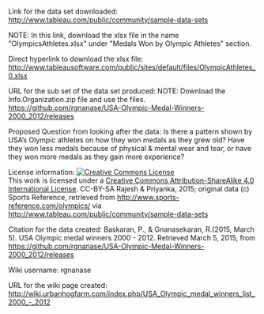 Link for the data set downloaded:
http://www.tableau.com/public/community/sample-data-sets 

NOTE: In this link, download the xlsx file in the name "OlympicsAthletes.xlsx" under "Medals Won by Olympic Athletes" section. 

Direct hyperlink to download the xlsx file:
http://www.tableausoftware.com/public/sites/default/files/OlympicAthletes_0.xlsx 

URL for the sub set of the data set produced: NOTE: Download the Info.Organization.zip file and use the files.
https://github.com/rgnanase/USA-Olympic-Medal-Winners-2000_2012/releases

Proposed Question from looking after the data: Is there a pattern shown by USA’s Olympic athletes on how they won medals as they grew old? Have they won less medals because of physical & mental wear and tear, or have they won more medals as they gain more experience?

License information:
<a rel="license" href="http://creativecommons.org/licenses/by-sa/4.0/"><img alt="Creative Commons License" style="border-width:0" src="https://i.creativecommons.org/l/by-sa/4.0/88x31.png" /></a><br />This work is licensed under a <a rel="license" href="http://creativecommons.org/licenses/by-sa/4.0/">Creative Commons Attribution-ShareAlike 4.0 International License</a>. CC-BY-SA Rajesh & Priyanka, 2015; original data (c) Sports Reference, retrieved from http://www.sports-reference.com/olympics/ via http://www.tableau.com/public/community/sample-data-sets 

Citation for the data created: Baskaran, P., &  Gnanasekaran, R.(2015, March 5). USA Olympic medal winners 2000 - 2012. Retrieved March 5, 2015, from https://github.com/rgnanase/USA-Olympic-Medal-Winners-2000_2012/releases

Wiki username: rgnanase

URL for the wiki page created: 
http://wiki.urbanhogfarm.com/index.php/USA_Olympic_medal_winners_list_2000_-_2012
